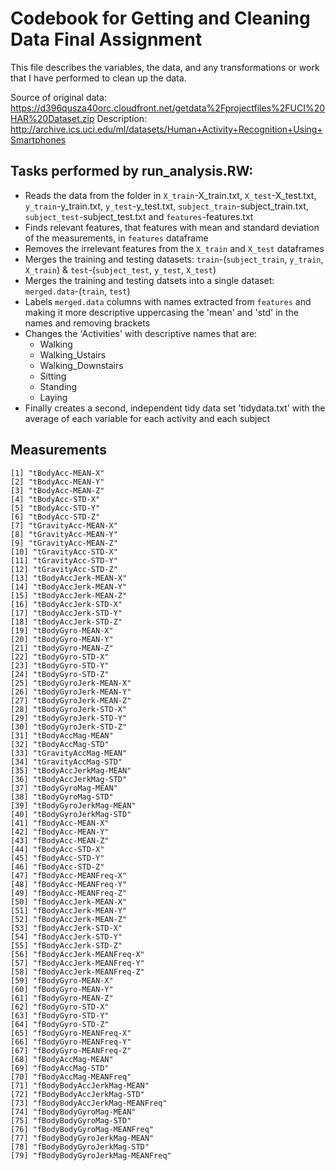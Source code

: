 # Codebook for Getting and Cleaning Data Final Assignment
This file describes the variables, the data, and any transformations or work that I have performed to clean up the data.

Source of original data: https://d396qusza40orc.cloudfront.net/getdata%2Fprojectfiles%2FUCI%20HAR%20Dataset.zip
Description: http://archive.ics.uci.edu/ml/datasets/Human+Activity+Recognition+Using+Smartphones

## Tasks performed by run_analysis.RW:
* Reads the data from the folder in `X_train`-X_train.txt, `X_test`-X_test.txt, `y_train`-y_train.txt, `y_test`-y_test.txt, `subject_train`-subject_train.txt, `subject_test`-subject_test.txt and `features`-features.txt
* Finds relevant features, that features with mean and standard deviation of the measurements, in `features` dataframe
* Removes the irrelevant features from the `X_train` and `X_test` dataframes
* Merges the training and testing datasets: `train`-(`subject_train`, `y_train`, `X_train`) & `test`-(`subject_test`, `y_test`, `X_test`)
* Merges the training and testing datsets into a single dataset: `merged.data`-(`train`, `test`)
* Labels `merged.data` columns with names extracted from `features` and making it more descriptive uppercasing the 'mean' and 'std' in the names and removing brackets
* Changes the 'Activities' with descriptive names that are:
    * Walking
    * Walking_Ustairs
    * Walking_Downstairs
    * Sitting
    * Standing
    * Laying
*  Finally creates a second, independent tidy data set 'tidydata.txt' with the average of each variable for each activity and each subject

## Measurements
    [1] "tBodyAcc-MEAN-X"              
    [2] "tBodyAcc-MEAN-Y"              
    [3] "tBodyAcc-MEAN-Z"              
    [4] "tBodyAcc-STD-X"               
    [5] "tBodyAcc-STD-Y"               
    [6] "tBodyAcc-STD-Z"               
    [7] "tGravityAcc-MEAN-X"           
    [8] "tGravityAcc-MEAN-Y"           
    [9] "tGravityAcc-MEAN-Z"           
    [10] "tGravityAcc-STD-X"            
    [11] "tGravityAcc-STD-Y"            
    [12] "tGravityAcc-STD-Z"            
    [13] "tBodyAccJerk-MEAN-X"          
    [14] "tBodyAccJerk-MEAN-Y"          
    [15] "tBodyAccJerk-MEAN-Z"          
    [16] "tBodyAccJerk-STD-X"           
    [17] "tBodyAccJerk-STD-Y"           
    [18] "tBodyAccJerk-STD-Z"           
    [19] "tBodyGyro-MEAN-X"             
    [20] "tBodyGyro-MEAN-Y"             
    [21] "tBodyGyro-MEAN-Z"             
    [22] "tBodyGyro-STD-X"              
    [23] "tBodyGyro-STD-Y"              
    [24] "tBodyGyro-STD-Z"              
    [25] "tBodyGyroJerk-MEAN-X"         
    [26] "tBodyGyroJerk-MEAN-Y"         
    [27] "tBodyGyroJerk-MEAN-Z"         
    [28] "tBodyGyroJerk-STD-X"          
    [29] "tBodyGyroJerk-STD-Y"          
    [30] "tBodyGyroJerk-STD-Z"          
    [31] "tBodyAccMag-MEAN"             
    [32] "tBodyAccMag-STD"              
    [33] "tGravityAccMag-MEAN"          
    [34] "tGravityAccMag-STD"           
    [35] "tBodyAccJerkMag-MEAN"         
    [36] "tBodyAccJerkMag-STD"          
    [37] "tBodyGyroMag-MEAN"            
    [38] "tBodyGyroMag-STD"             
    [39] "tBodyGyroJerkMag-MEAN"        
    [40] "tBodyGyroJerkMag-STD"         
    [41] "fBodyAcc-MEAN-X"              
    [42] "fBodyAcc-MEAN-Y"              
    [43] "fBodyAcc-MEAN-Z"              
    [44] "fBodyAcc-STD-X"               
    [45] "fBodyAcc-STD-Y"               
    [46] "fBodyAcc-STD-Z"               
    [47] "fBodyAcc-MEANFreq-X"          
    [48] "fBodyAcc-MEANFreq-Y"          
    [49] "fBodyAcc-MEANFreq-Z"          
    [50] "fBodyAccJerk-MEAN-X"          
    [51] "fBodyAccJerk-MEAN-Y"          
    [52] "fBodyAccJerk-MEAN-Z"          
    [53] "fBodyAccJerk-STD-X"           
    [54] "fBodyAccJerk-STD-Y"           
    [55] "fBodyAccJerk-STD-Z"           
    [56] "fBodyAccJerk-MEANFreq-X"      
    [57] "fBodyAccJerk-MEANFreq-Y"      
    [58] "fBodyAccJerk-MEANFreq-Z"      
    [59] "fBodyGyro-MEAN-X"             
    [60] "fBodyGyro-MEAN-Y"             
    [61] "fBodyGyro-MEAN-Z"             
    [62] "fBodyGyro-STD-X"              
    [63] "fBodyGyro-STD-Y"              
    [64] "fBodyGyro-STD-Z"              
    [65] "fBodyGyro-MEANFreq-X"         
    [66] "fBodyGyro-MEANFreq-Y"         
    [67] "fBodyGyro-MEANFreq-Z"         
    [68] "fBodyAccMag-MEAN"             
    [69] "fBodyAccMag-STD"              
    [70] "fBodyAccMag-MEANFreq"         
    [71] "fBodyBodyAccJerkMag-MEAN"     
    [72] "fBodyBodyAccJerkMag-STD"      
    [73] "fBodyBodyAccJerkMag-MEANFreq" 
    [74] "fBodyBodyGyroMag-MEAN"        
    [75] "fBodyBodyGyroMag-STD"         
    [76] "fBodyBodyGyroMag-MEANFreq"    
    [77] "fBodyBodyGyroJerkMag-MEAN"    
    [78] "fBodyBodyGyroJerkMag-STD"     
    [79] "fBodyBodyGyroJerkMag-MEANFreq"
